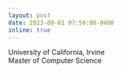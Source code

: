 ```yaml
---
layout: post
date: 2023-09-01 07:59:00-0400
inline: true
---
```


<span> University of California, Irvine <br> Master of Computer Science </span>